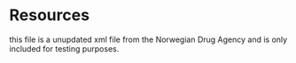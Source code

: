 # Resources
this file is a unupdated xml file from the Norwegian Drug Agency and is
only included for testing purposes.
